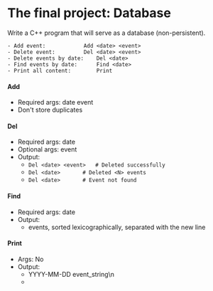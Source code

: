# The final project: Database

Write a C++ program that will serve as a database (non-persistent).

```
- Add event:			Add <date> <event>
- Delete event:			Del <date> <event>
- Delete events by date:	Del <date>
- Find events by date:		Find <date>
- Print all content:		Print
```

#### Add
* Required args: date event
* Don't store duplicates


#### Del
* Required args: date
* Optional args: event
* Output:
	* `Del <date> <event>	# Deleted successfully`
	* `Del <date> 		# Deleted <N> events`
	* `Del <date> 		# Event not found`

#### Find
* Required args: date
* Output:
	* events, sorted lexicographically, separated with the new line

#### Print
* Args: No
* Output:
	* YYYY-MM-DD event_string\n
	* 

